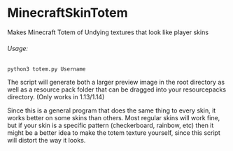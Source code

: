 # MinecraftSkinTotem

Makes Minecraft Totem of Undying textures that look like player skins

###### Usage:
```
python3 totem.py Username
```

The script will generate both a larger preview image in the root directory as well as a resource pack folder that can be dragged into your resourcepacks directory. (Only works in 1.13/1.14)

Since this is a general program that does the same thing to every skin, it works better on some skins than others.  Most regular skins will work fine, but if your skin is a specific pattern (checkerboard, rainbow, etc) then it might be a better idea to make the totem texture yourself, since this script will distort the way it looks.
